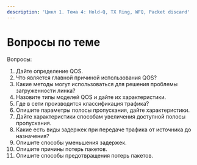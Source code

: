 ```yaml
---
description: 'Цикл 1. Тема 4: Hold-Q, TX Ring, WFQ, Packet discard'
---
```


# Вопросы по теме

Вопросы:  
1. Дайте определение QOS.  
2. Что является главной причиной использования QOS?  
3. Какие методы могут использоваться для решения проблемы загруженности линка?  
4. Назовите типы моделей QOS и дайте их характеристики.  
5. Где в сети производится классификация трафика?  
6. Опишите параметры полосы пропускания, дайте характеристики.  
7. Дайте характеристики способам увеличения доступной полосы пропускания.  
8. Какие есть виды задержек при передаче трафика от источника до назначения?  
9. Опишите способы уменьшения задержек.  
10. Опишите причины потерь пакетов.  
11. Опишите способы предотвращения потерь пакетов.

